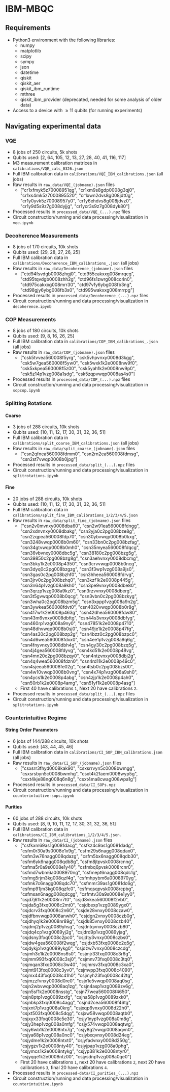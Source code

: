 # IBM-MBQC

## Requirements
- Python3 environment with the following libraries:
    - numpy
    - matplotlib
    - scipy
    - sympy
    - json
    - datetime
    - qiskit
    - qiskit_aer
    - qiskit_ibm_runtime
    - mthree
    - qiskit_ibm_provider (deprecated, needed for some analysis of older data)
- Access to a device with $\geq 11$ qubits (for running experiments)

## Navigating experimental data

### VQE
- 8 jobs of 250 circuits, 5k shots
- Qubits used: [2, 64, 105, 12, 13, 27, 28, 40, 41, 116, 117]
- M3 measurement calibration matrices in `calibrations/VQE_cals_0326.json`
- Full IBM calibration data in `calibrations/VQE_IBM_calibrations.json` (all jobs)
- Raw results in `raw_data/VQE_(jobname).json` files
    - ["cr1xfmyk5z70008951qg", "cr1xm9s8gdp0008g3qj0", "cr1xs4mk5z7000895520", "cr1xwn2dvs8g008jdt0g", "cr1y0yvk5z70008957y0", "cr1y6ehdvs8g008jdvz0", "cr1y9d5s9z7g008dyjjg", "cr1ycr3s9z7g008dyk80"]
- Processed results in `processed_data/VQE_(...).npz` files
- Circuit construction/running and data processing/visualization in `vqe.ipynb`

### Decoherence Measurements
- 8 jobs of 170 circuits, 10k shots
- Qubits used: [29, 28, 27, 26, 25]
- Full IBM calibration data in `calibrations/Decoherence_IBM_calibrations_.json` (all jobs)
- Raw results in `raw_data/Decoherence_(jobname).json` files
    - ["ctd94fsvdgb0008zhgj0", "ctd955cakxxg008mrqeg", "ctd95tqvdgb0008zhh2g", "ctd96fs1zwrg008cc4n0", "ctd975cakxxg008mrr30", "ctd97vfy6ybg008fb3ng", "ctd98gjy6ybg008fb3s0", "ctd995wakxxg008mrrpg"] 
- Processed results in `processed_data/Decoherence_(...).npz` files
- Circuit construction/running and data processing/visualization in `decoherence.ipynb`

### COP Measurements
- 8 jobs of 180 circuits, 10k shots
- Qubits used: [9, 8, 16, 26, 25]
- Full IBM calibration data in `calibrations/COP_IBM_calibrations_.json` (all jobs)
- Raw results in `raw_data/COP_(jobname).json` files
    - ["csk5tvvea560008f5yrg", "csk5vhpvnxy0008d3kgg", "csk5w7gea560008f5yw0", "csk5wxk1k2e0008nw9f0", "csk5xkpea560008f5z00", "csk5yah1k2e0008nw9p0", "csk5z14p1vzg008a1sdg", "csk5zqpvwqp0008as4s0"]
- Processed results in `processed_data/COP_(...).npz` files
- Circuit construction/running and data processing/visualization in `sopcop.ipynb`

### Splitting Rotations
#### Coarse
- 3 jobs of 288 circuits, 10k shots
- Qubits used: [10, 11, 12, 17, 30, 31, 32, 36, 51]
- Full IBM calibration data in `calibrations/split_coarse_IBM_calibrations.json` (all jobs)
- Raw results in `raw_data/split_coarse_(jobname).json` files
    - ["csn2qfnea560008fdmm0", "csn2rn2ea560008fdmsg", "csn2st7vwqp0008b0jpg"]
- Processed results in `processed_data/split_(...).npz` files
- Circuit construction/running and data processing/visualization in `splitrotations.ipynb`

#### Fine
- 20 jobs of 288 circuits, 10k shots
- Qubits used: [10, 11, 12, 17, 30, 31, 32, 36, 51]
- Full IBM calibration data in `calibrations/split_fine_IBM_calibrations_1/2/3/4/5.json`
- Raw results in `raw_data/split_fine_(jobname).json` files
    - ["csn2v0mvnxy0008dba60", "csn2w91ea560008fdngg", "csn2xdnvnxy0008dbakg", "csn2yja0c2pg008bze8g", "csn2zqpea560008fdp70", "csn30ybvwqp0008b0kxg", "csn3248vwqp0008b0m60", "csn33bn0c2pg008bzfag", "csn34gtvwqp0008b0mh0", "csn35myea560008fdqcg", "csn36vbvnxy0008dbc5g", "csn38180c2pg008bzg5g", "csn39850c2pg008bzg8g", "csn3aehvnxy0008dbcmg", "csn3bky1k2e0008p4350", "csn3crvvwqp0008b0ncg", "csn3dyq0c2pg008bzgzg", "csn3f3wp1vzg008a9js0", "csn3gas0c2pg008bzhf0", "csn3hheea560008fdrvg", "csn3jrv0c2pg008bzhq0", "csn3kzf1k2e0008p445g", "csn3n64p1vzg008a9kh0", "csn3pe9vnxy0008dbe80", "csn3qrzp1vzg008a9kz0", "csn3rzvvnxy0008dberg", "csn3t5gvwqp0008b0qcg", "csn3vbn0c2pg008bzkyg", "csn3wha0c2pg008bzm5g", "csn3xppp1vzg008a9n2g", "csn3ywkea560008fdvt0", "csn4020vwqp0008b0r8g", "csn417w1k2e0008p463g", "csn42dhea560008fdw80", "csn43m6vnxy0008dbftg", "csn44s3vnxy0008dbfyg", "csn460rp1vzg008a9ny0", "csn47851k2e0008p4710", "csn48dhvwqp0008b0sj0", "csn49je1k2e0008p47fg", "csn4as30c2pg008bzp2g", "csn4bzz0c2pg008bzpc0", "csn4d6wea560008fdxx0", "csn4ee1p1vzg008a9q6g", "csn4fnyvnxy0008dbh4g", "csn4gy30c2pg008bzq5g", "csn4j4gea560008fdyvg", "csn4kd51k2e0008p48vg", "csn4mn20c2pg008bzqy0", "csn4ntzvnxy0008dbj2g", "csn4q4wea560008fdzn0", "csn4rd11k2e0008p49c0", "csn4sjeea560008fe02g", "csn4tsb0c2pg008bzs00", "csn4w10vwqp0008b0vng", "csn4x74p1vzg008a9sh0", "csn4ycs1k2e0008p4abg", "csn4zjp1k2e0008p4ah0", "csn50rb1k2e0008p4amg", "csn51yf1k2e0008p4asg"]
    - First 40 have calibrations `1`, Next 20 have calibrations `2`.
- Processed results in `processed_data/split_(...).npz` files
- Circuit construction/running and data processing/visualization in `splitrotations.ipynb`

### Counterintuitive Regime
#### String Order Parameters
- 6 jobs of 144/288 circuits, 10k shots
- Qubits used: [43, 44, 45, 46]
- Full IBM calibration data in `calibrations/CI_SOP_IBM_calibrations.json` (all jobs)
- Raw results in `raw_data/CI_SOP_(jobname).json` files
    - ["csxsrr3fhyd0008kak90", "csxsrrvyn5c0008bwmgg", "csxsrsbyn5c0008bwmhg", "csxt4k2faem0008wyp5g", "csxt4kje88ng008q6n8g", "csxt4ma8cwag008wpa1g"]
- Processed results in `processed_data/CI_SOPs.npz`
- Circuit construction/running and data processing/visualization in `counterintuitive-sops.ipynb`

#### Purities
- 60 jobs of 288 circuits, 10k shots
- Qubits used: [8, 9, 10, 11, 12, 17, 30, 31, 32, 36, 51]
- Full IBM calibration data in `calibrations/CI_IBM_calibrations_1/2/3/4/5.json`. 
- Raw results in `raw_data/CI_(jobname).json` files
    - ["csfkxm69as1g0081dacg", "csfkz4c9as1g0081dadg", "csfm0r30a9s0008e1x9g", "csfm29s6nagg008qdax0", "csfm3w76nagg008qdazg", "csfm5bx6nagg008qdb30", "csfm6yk6nagg008qdb8g", "csfm8jtpvsk0008rcnng", "csfma5r0a9s0008e1y40", "csfmbq6pvsk0008rcnr0", "csfmd7wbm6a0008970ng", "csfmept6nagg008qdc1g", "csfmg5rjm3kg008qzf4g", "csfmhpybm6a0008970yg", "csfmk7c6nagg008qdc70", "csfmmr39as1g0081dc6g", "csfmp91jm3kg008qzfc0", "csfmqsqpvsk0008rcpbg", "csfmsan6nagg008qdcgg", "csfmtv30a9s0008e1yy0", "csjd7j61k2e0008nr7t0", "csjd8vkea560008f2vb0", "csjda5g3fxq0008c2mt0", "csjdbexp1vzg0089ygx0", "csjdcrv3fxq0008c2n60", "csjde28vnxy0008czaw0", "csjdfbnvwqp0008anwh0", "csjdgn2vnxy0008czb0g", "csjdhyq1k2e0008nr89g", "csjdk85vnxy0008czb40", "csjdmj2p1vzg0089yhsg", "csjdntqvnxy0008czb80", "csjdq4cp1vzg0089yj2g", "csjdrd9p1vzg0089yjag", "csjdsny3fxq0008c2pc0", "csjdty3vnxy0008czbs0", "csjdw4gea560008f2wqg", "csjdxb53fxq0008c2q5g", "csjdykjp1vzg0089ykg0", "csjdzw7vnxy0008czcdg", "csjmh3c1k2e0008ns6s0", "csjmjr33fxq0008c3r6g", "csjmm993fxq0008c3sj0", "csjmnv73fxq0008c3tq0", "csjmqan3fxq0008c3w40", "csjmrsv3fxq0008c3xa0", "csjmt913fxq0008c3yv0", "csjmvpp3fxq0008c4090", "csjmx443fxq0008c41h0", "csjmyh23fxq0008c42tg", "csjmzzfvnxy0008d0re0", "csjn1e5vwqp0008aq0sg", "csjn2wbvwqp0008aq1zg", "csjn4asp1vzg0089zv6g", "csjn5sf1k2e0008nsstg", "csjn77wea560008f4650", "csjn8ptp1vzg0089zxfg", "csjna58p1vzg0089zxk0", "csjnbkp3fxq0008c4agg", "csjnd2cea560008f46tg", "csjxnt7p1vzg008a0krg", "csjxqp6vnxy0008d22h0", "csjxt503fxq0008c5dqg", "csjxw58vwqp0008aqtb0", "csjxyx33fxq0008c5e30", "csjy1nyp1vzg008a0m8g", "csjy3hep1vzg008a0mfg", "csjy574vwqp0008aqtwg", "csjy6wb1k2e0008ntx7g", "csjy8g2vwqp0008aqvn0", "csjya68p1vzg008a0nc0", "csjybxqvnxy0008d24eg", "csjydme1k2e0008ntxt0", "csjyfadvnxy0008d250g", "csjygzv1k2e0008nty40", "csjyjpap1vzg008a0phg", "csjymcs1k2e0008ntykg", "csjyp381k2e0008ntyr0", "csjyqqe1k2e0008ntz00", "csjysdnp1vzg008a0qe0"]
    - First 20 have calibrations `1`, next 20 have calibrations `2`, next 20 have calibrations `3`, final 20 have calibrations `4`.
- Processed results in `processed-data/CI_purities_(...).npz`
- Circuit construction/running and data processing/visualization in `counterintuitive.ipynb`